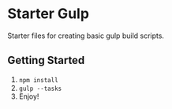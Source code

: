 # Starter Gulp

Starter files for creating basic gulp build scripts.

## Getting Started

1. `npm install`
2. `gulp --tasks`
3. Enjoy!
